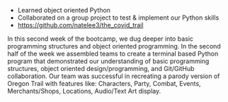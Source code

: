- Learned object oriented Python
- Collaborated on a group project to test & implement our Python skills
- https://github.com/natelee3/the_covid_trail

In this second week of the bootcamp, we dug deeper into basic programming structures and object oriented programming. In the second half of the week we assembled teams to create a terminal based Python program that demonstrated our understanding of basic programming structures, object oriented design/programming, and Git/GitHub collaboration. Our team was successful in recreating a parody version of Oregon Trail with features like: Characters, Party, Combat, Events, Merchants/Shops, Locations, Audio/Text Art display.